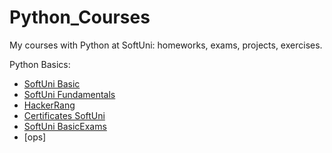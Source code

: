 # Python_Courses
My courses with Python at SoftUni: homeworks, exams, projects, exercises.

Python Basics:
 - [SoftUni Basic](Basic_SoftUni)
 - [SoftUni Fundamentals](Fundamentals_SoftUni)
 - [HackerRang](HackerRang/Basic)
 - [Certificates SoftUni](Certificate_basics)
 - [SoftUni BasicExams](Basic_exams)
- [ops]
